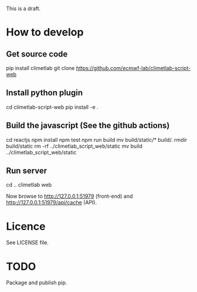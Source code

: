 This is a draft.

# How to develop

## Get source code
pip install climetlab
git clone https://github.com/ecmwf-lab/climetlab-script-web

## Install python plugin
cd climetlab-script-web
pip install -e .

## Build the javascript (See the github actions)
cd reactjs
npm install
npm test
npm run build
mv build/static/* build/.
rmdir build/static
rm -rf ../climetlab_script_web/static
mv build ../climetlab_script_web/static

## Run server
cd ..
climetlab web

Now browse to http://127.0.0.1:51979 (front-end) and http://127.0.0.1:51979/api/cache (API).

# Licence
See LICENSE file.

# TODO
Package and publish pip.
